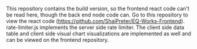 This repository contains the build version, so the frontend react code can't be read here, though the back end node code can. Go to this repository to view the react code (https://github.com/ShaiPreter/EQ-Works-Frontend).
rate-limiter.js implements the server side rate limiter. The client side data table and client side visual chart visualizations are implemented as well and can be viewed on the frontend repository.
